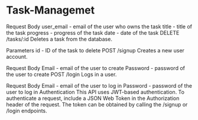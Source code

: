 # Task-Managemet

Request Body
user_email - email of the user who owns the task
title - title of the task
progress - progress of the task
date - date of the task
DELETE /tasks/:id
Deletes a task from the database.

Parameters
id - ID of the task to delete
POST /signup
Creates a new user account.

Request Body
Email - email of the user to create
Password - password of the user to create
POST /login
Logs in a user.

Request Body
Email - email of the user to log in
Password - password of the user to log in
Authentication
This API uses JWT-based authentication. To authenticate a request, include a JSON Web Token in the Authorization header of the request. The token can be obtained by calling the /signup or /login endpoints.




